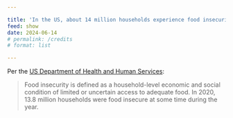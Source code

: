```yaml
---

title: 'In the US, about 14 million households experience food insecurity each year'
feed: show
date: 2024-06-14
# permalink: /credits
# format: list

---
```


Per the [US Department of Health and Human Services](https://health.gov/healthypeople/priority-areas/social-determinants-health/literature-summaries/food-insecurity):

> Food insecurity is defined as a household-level economic and social condition of limited or uncertain access to adequate food. In 2020, 13.8 million households were food insecure at some time during the year.